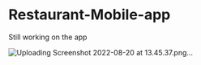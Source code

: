 # Restaurant-Mobile-app

Still working on the app

![Uploading Screenshot 2022-08-20 at 13.45.37.png…]()
